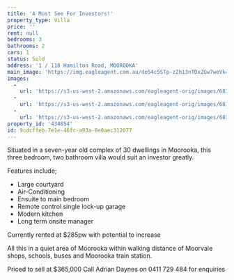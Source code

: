 ```yaml
---
title: 'A Must See For Investors!'
property_type: Villa
price: ''
rent: null
bedrooms: 3
bathrooms: 2
cars: 1
status: Sold
address: '1 / 118 Hamilton Road, MOOROOKA'
main_image: 'https://img.eagleagent.com.au/do54c5STp-zZh13nTDxZGw7weVk=/1280x854/smart/https://s3-us-west-2.amazonaws.com/eagleagent-orig/images/6818359/104371236-image-M.jpg'
images:
  -
    url: 'https://s3-us-west-2.amazonaws.com/eagleagent-orig/images/6818361/104371236-image-B.jpg'
  -
    url: 'https://s3-us-west-2.amazonaws.com/eagleagent-orig/images/6818360/104371236-image-A.jpg'
  -
    url: 'https://s3-us-west-2.amazonaws.com/eagleagent-orig/images/6818359/104371236-image-M.jpg'
property_id: '434854'
id: 9cdcffeb-7e1e-46fc-a93a-8e0aec312077
---
```

Situated in a seven-year old complex of 30 dwellings in Moorooka, this three bedroom, two bathroom villa would suit an investor greatly.

Features include;

-  Large courtyard
-  Air-Conditioning
-  Ensuite to main bedroom
-  Remote control single lock-up garage
-  Modern kitchen
-  Long term onsite manager

Currently rented at $285pw with potential to increase

All this in a quiet area of Moorooka within walking distance of Moorvale shops, schools, buses and Moorooka train station.

Priced to sell at $365,000
Call Adrian Daynes on 0411 729 484 for enquiries